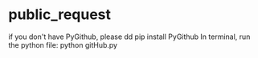 # public_request
if you don't have PyGithub, please dd pip install PyGithub
In terminal, run the python file: python gitHub.py
